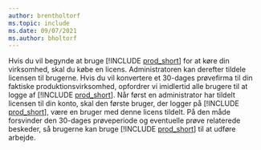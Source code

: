 ```yaml
---
author: brentholtorf
ms.topic: include
ms.date: 09/07/2021
ms.author: bholtorf
---
```

Hvis du vil begynde at bruge [!INCLUDE [prod_short](../includes/prod_short.md)] for at køre din virksomhed, skal du købe en licens. Administratoren kan derefter tildele licensen til brugerne. Hvis du vil konvertere et 30-dages prøvefirma til din faktiske produktionsvirksomhed, opfordrer vi imidlertid alle brugere til at logge af [!INCLUDE [prod_short](../includes/prod_short.md)]. Når først en administrator har tildelt licensen til din konto, skal den første bruger, der logger på [!INCLUDE [prod_short](../includes/prod_short.md)], være en bruger med denne licens tildelt. På den måde forsvinder den 30-dages prøveperiode og eventuelle prøve relaterede beskeder, så brugerne kan bruge [!INCLUDE [prod_short](../includes/prod_short.md)] til at udføre arbejde.
